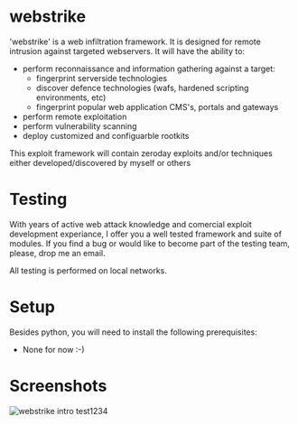 webstrike
=========

'webstrike' is a web infiltration framework. It is designed for remote intrusion against targeted webservers. It will have the ability to: 

- perform reconnaissance and information gathering against a target:
	- fingerprint serverside technologies
	- discover defence technologies (wafs, hardened scripting environments, etc)
	- fingerprint popular web application CMS's, portals and gateways
- perform remote exploitation
- perform vulnerability scanning
- deploy customized and configuarble rootkits

This exploit framework will contain zeroday exploits and/or techniques either developed/discovered by myself or others

Testing
=======

With years of active web attack knowledge and comercial exploit development experiance, I offer you
a well tested framework and suite of modules. If you find a bug or would like to become part of the testing
team, please, drop me an email.

All testing is performed on local networks. 

Setup
=====

Besides python, you will need to install the following prerequisites:

- None for now :-)

Screenshots
===========

![webstrike intro](https://github.com/aeonsflux/webstrike/raw/master/images/intro.png "webstrike intro")
test1234
